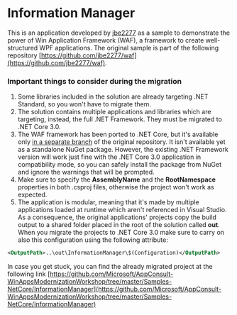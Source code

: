 ﻿# Information Manager

This is an application developed by [jbe2277](https://github.com/jbe2277) as a sample to demonstrate the power of Win Application Framework (WAF), a framework to create well-structured WPF applications. The original sample is part of the following repository [https://github.com/jbe2277/waf](https://github.com/jbe2277/waf).

### Important things to consider during the migration

1. Some libraries included in the solution are already targeting .NET Standard, so you won't have to migrate them.
2. The solution contains multiple applications and libraries which are targeting, instead, the full .NET Framework. They must be migrated to .NET Core 3.0.
3. The WAF framework has been ported to .NET Core, but it's available only [in a separate branch](https://github.com/jbe2277/waf/tree/netcoreapp3.0) of the original repository. It isn't available yet as a standalone NuGet package. However, the existing .NET Framework version will work just fine with the .NET Core 3.0 application in compatibility mode, so you can safely install the package from NuGet and ignore the warnings that will be prompted.
3. Make sure to specify the **AssemblyName** and the **RootNamespace** properties in both .csproj files, otherwise the project won't work as expected.
4. The application is modular, meaning that it's made by multiple applications loaded at runtime which aren't referenced in Visual Studio. As a consequence, the original applications' projects copy the build output to a shared folder placed in the root of the solution called **out**. When you migrate the projects to .NET Core 3.0 make sure to carry on also this configuration using the following attribute:

```xml
<OutputPath>..\out\InformationManager\$(Configuration)</OutputPath>
```

In case you get stuck, you can find the already migrated project at the following link [https://github.com/Microsoft/AppConsult-WinAppsModernizationWorkshop/tree/master/Samples-NetCore/InformationManager](https://github.com/Microsoft/AppConsult-WinAppsModernizationWorkshop/tree/master/Samples-NetCore/InformationManager)